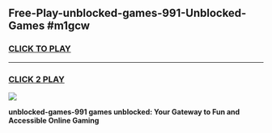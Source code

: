 
## Free-Play-unblocked-games-991-Unblocked-Games #m1gcw
<h3>
<a href="https://news.freeplayer.one?title=unblocked-games-991&ref=8M">CLICK TO PLAY</a></h3>
<hr>

<h3>
<a href="https://news.freeplayer.one?title=unblocked-games-991&ref=8M">CLICK 2 PLAY</a>
  
</h3>

<a href="https://news.freeplayer.one?title=unblocked-games-991&ref=8M"><img src="https://clearcache.store/games.png"></a>


**unblocked-games-991 games unblocked: Your Gateway to Fun and Accessible Online Gaming**
